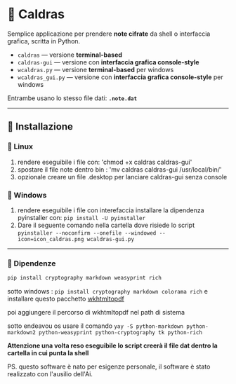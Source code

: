 # 🧠 Caldras

Semplice applicazione per prendere **note cifrate** da shell o interfaccia grafica, scritta in Python.

- `caldras` — versione **terminal-based**
- `caldras-gui` — versione con **interfaccia grafica console-style**
- `wcaldras.py` — versione **terminal-based** per windows
- `wcaldras_gui.py` — versione con **interfaccia grafica console-style** per windows

Entrambe usano lo stesso file dati: **`.note.dat`**

---

## 🚀 Installazione 

### 🚀 Linux
1. rendere eseguibile i file con: 'chmod +x caldras caldras-gui'
2. spostare il file note dentro bin : 'mv caldras caldras-gui /usr/local/bin/'
3. opzionale creare un file .desktop per lanciare caldras-gui senza console 

### 🚀 Windows
1. rendere eseguibile i file con interefaccia installare la dipendenza pyinstaller con: `pip install -U pyinstaller`
2. Dare il seguente comando nella cartella dove risiede lo script `pyinstaller --noconfirm --onefile --windowed --icon=icon_caldras.png wcaldras-gui.py`

---

### 🚀 Dipendenze

```bash
pip install cryptography markdown weasyprint rich
```

sotto windows : `pip install cryptography markdown colorama rich` e installare questo pacchetto [wkhtmltopdf](https://wkhtmltopdf.org/downloads.html)

poi aggiungere il percorso di wkhtmltopdf nel path di sistema 

sotto endeavou os usare il comando `yay -S python-markdown python-markdown2 python-weasyprint python-cryptography tk python-rich`

**Attenzione una volta reso eseguibile lo script creerà il file dat dentro la cartella in cui punta la shell**

PS. questo software è nato per esigenze personale, il software è stato realizzato con l'ausilio dell'Ai.  
